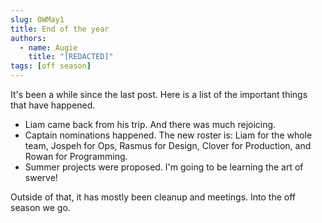 ```yaml
---
slug: OWMay1
title: End of the year
authors:
  - name: Augie
    title: "[REDACTED]"
tags: [off season]
---
```


It's been a while since the last post. Here is a list of the important things that have happened.
* Liam came back from his trip. And there was much rejoicing. 
* Captain nominations happened. The new roster is: Liam for the whole team, Jospeh for Ops, Rasmus for Design, Clover for Production, and Rowan for Programming. 
* Summer projects were proposed. I'm going to be learning the art of swerve!

Outside of that, it has mostly been cleanup and meetings. Into the off season we go. 